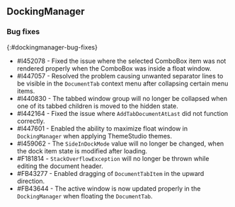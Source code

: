 ## DockingManager   

### Bug fixes
{:#dockingmanager-bug-fixes}

* \#I452078 - Fixed the issue where the selected ComboBox item was not rendered properly when the ComboBox was inside a float window.
* \#I447057 - Resolved the problem causing unwanted separator lines to be visible in the `DocumentTab` context menu after collapsing certain menu items.
* \#I440830 - The tabbed window group will no longer be collapsed when one of its tabbed children is moved to the hidden state.
* \#I442164 - Fixed the issue where `AddTabDocumentAtLast` did not function correctly.
* \#I447601 - Enabled the ability to maximize float window in `DockingManager` when applying ThemeStudio themes.
* \#I459062 - The `SideInDockMode` value will no longer be changed, when the dock item state is modified after loading.
* \#F181814 - `StackOverflowException` will no longer be thrown while editing the document header.
* \#FB43277 - Enabled dragging of `DocumentTabItem` in the upward direction.
* \#FB43644 - The active window is now updated properly in the `DockingManager` when floating the `DocumentTab`.